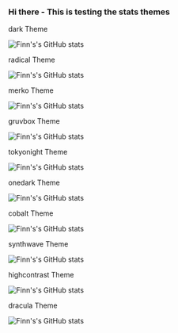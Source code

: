 ### Hi there - This is testing the stats themes

dark Theme

![Finn's's GitHub stats](https://github-readme-stats.vercel.app/api?username=Fazented&show_icons=true&theme=dark)

radical Theme

![Finn's's GitHub stats](https://github-readme-stats.vercel.app/api?username=Fazented&show_icons=true&theme=radical)

merko Theme

![Finn's's GitHub stats](https://github-readme-stats.vercel.app/api?username=Fazented&show_icons=true&theme=merko)

gruvbox Theme

![Finn's's GitHub stats](https://github-readme-stats.vercel.app/api?username=Fazented&show_icons=true&theme=gruvbox)

tokyonight Theme

![Finn's's GitHub stats](https://github-readme-stats.vercel.app/api?username=Fazented&show_icons=true&theme=tokyonight)

onedark Theme

![Finn's's GitHub stats](https://github-readme-stats.vercel.app/api?username=Fazented&show_icons=true&theme=onedark)

cobalt Theme

![Finn's's GitHub stats](https://github-readme-stats.vercel.app/api?username=Fazented&show_icons=true&theme=cobalt)

synthwave Theme

![Finn's's GitHub stats](https://github-readme-stats.vercel.app/api?username=Fazented&show_icons=true&theme=synthwave)

highcontrast Theme

![Finn's's GitHub stats](https://github-readme-stats.vercel.app/api?username=Fazented&show_icons=true&theme=highcontrast)

dracula Theme

![Finn's's GitHub stats](https://github-readme-stats.vercel.app/api?username=Fazented&show_icons=true&theme=dracula)
